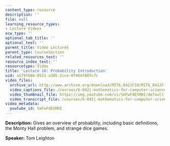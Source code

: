 ```yaml
---
content_type: resource
description: ''
file: null
learning_resource_types:
- Lecture Videos
ocw_type: ''
optional_tab_title: ''
optional_text: ''
parent_title: Video Lectures
parent_type: CourseSection
related_resources_text: ''
resource_index_text: ''
resourcetype: Video
title: 'Lecture 18: Probability Introduction'
uid: a579fb86-0521-a305-2cce-0f404f80fc7c
video_files:
  archive_url: http://www.archive.org/download/MIT6.042JF10/MIT6_042JF10_lec18_300k.mp4
  video_captions_file: /courses/6-042j-mathematics-for-computer-science-fall-2010/968fa06d72c65669b8997379cb3dc539_SmFwFdESMHI.vtt
  video_thumbnail_file: https://img.youtube.com/vi/SmFwFdESMHI/default.jpg
  video_transcript_file: /courses/6-042j-mathematics-for-computer-science-fall-2010/e38df7d17bc4b9e21ac6c9347279a8d0_SmFwFdESMHI.pdf
video_metadata:
  youtube_id: SmFwFdESMHI
---
```


**Description:** Gives an overview of probability, including basic definitions, the Monty Hall problem, and strange dice games.

**Speaker:** Tom Leighton